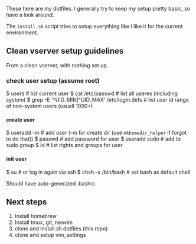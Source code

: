These here are my dotfiles. I generally try to keep my setup
pretty basic, so have a look around.

The `install.sh` script tries to setup everything like I like it for the
current environment.


## Clean vserver setup guidelines

From a clean vserver, with nothing set up.

### check user setup (assume root)
$ users 						  # list current user
$ cat /etc/passwd 		# list all useres (including system)
$ grep -E '^UID_MIN|^UID_MAX' /etc/login.defs		# list user id range of non-system users (usuall 1000+)

#### create user
$ useradd -m <name>	  # add user (-m for create dir (use `mkhomedir_helper` if forgot to do that)) 
$ passwd <name>		    # add password for user
$ useradd <name> sudo	# add to sudo group
$ id <name>		        # list rights and groups for user

#### init user
$ su <name>		      # or log in again via ssh
$ chsh -s /bin/bash	# set bash as default shell

Should have auto-generated .bashrc

## Next steps

1. Install homebrew
2. Install tmux, git, neovim
3. clone and install.sh dotfiles (this repo)
4. clone and setup vim_settings
